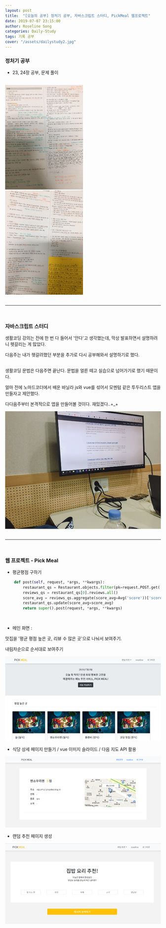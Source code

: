 ```yaml
---
layout: post
title:  "[오늘의 공부] 정처기 공부, 자바스크립트 스터디, PickMeal 웹프로젝트"
date: 2019-07-07 23:15:00
author: Roseline Song
categories: Daily-Study
tags: 기록 공부
cover: "/assets/dailystudy2.jpg"
---
```


### 정처기 공부 

- 23, 24장 공부,  문제 풀이

<br>

<img style="width:50%; display:inline;" src="/assets/images/exam_prepare/190707_01.jpg">
<img style="width:50%; display:inline;" src="/assets/images/exam_prepare/190707_02.jpg">


<br>
<br>

<hr>

<br>

###   자바스크립트 스터디 

생활코딩 강의는 전에 한 번 다 들어서 '안다'고 생각했는데, 막상 발표하면서 설명하려니 헷갈리는 게 많았다.

다음주는 내가 헷갈려했던 부분을 추가로 다시 공부해와서 설명하기로 했다.  
​

생활코딩 문법은 다음주면 끝난다. 문법을 얼른 떼고 실습으로 넘어가기로 했기 때문이다. 

얼마 전에 노마드코더에서 배운 바닐라 js와 vue를 섞어서 모멘텀 같은 투두리스트 앱을 만들자고 제안했다. 

다다음주부터 본격적으로 앱을 만들어볼 것이다. 재밌겠다..+_+

<img src="/assets/images/190707_study.jpg">

<br>
<br>

<hr>

<br>

###  웹 프로젝트 - Pick Meal

- 평균평점 구하기

```python
    def post(self, request, *args, **kwargs):
        restaurant_qs = Restaurant.objects.filter(pk=request.POST.get('restaurant',''))
        reviews_qs = restaurant_qs[0].reviews.all()
        score_avg = reviews_qs.aggregate(score_avg=Avg('score'))['score_avg']
        restaurant_qs.update(score_avg=score_avg)
        return super().post(request, *args, **kwargs)
```

<br>

-  메인 화면 : 

맛집을 '평균 평점 높은 곳, 리뷰 수 많은 곳'으로 나눠서 보여주기.

내림차순으로 순서대로 보여주기 

<img src="/assets/images/190707_01.png">

<br>

- 식당 상세 페이지 만들기 / vue 이미지 슬라이드 / 다음 지도 API 활용


<img src="/assets/images/190707_02.png">

<br>

- 랜덤 추천 페이지 생성


<img src="/assets/images/190707_03.png">

<br>
<br>

